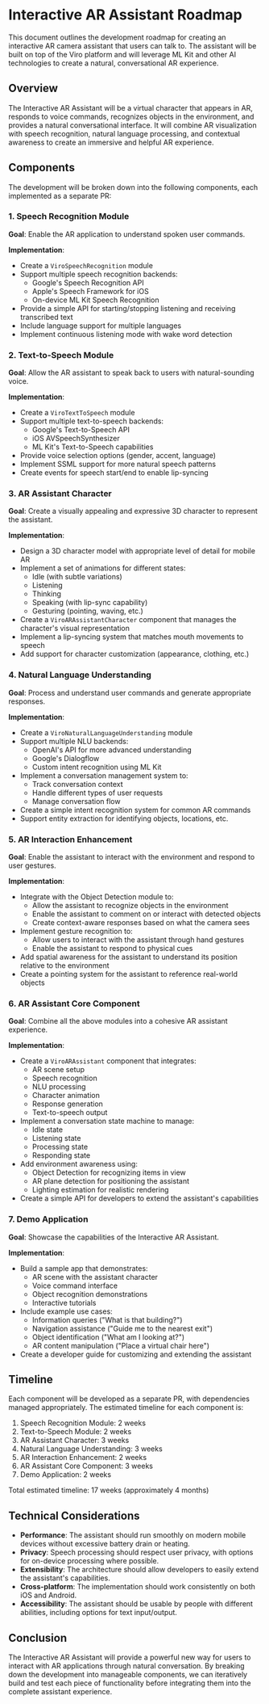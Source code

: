 # Interactive AR Assistant Roadmap

This document outlines the development roadmap for creating an interactive AR camera assistant that users can talk to. The assistant will be built on top of the Viro platform and will leverage ML Kit and other AI technologies to create a natural, conversational AR experience.

## Overview

The Interactive AR Assistant will be a virtual character that appears in AR, responds to voice commands, recognizes objects in the environment, and provides a natural conversational interface. It will combine AR visualization with speech recognition, natural language processing, and contextual awareness to create an immersive and helpful AR experience.

## Components

The development will be broken down into the following components, each implemented as a separate PR:

### 1. Speech Recognition Module

**Goal**: Enable the AR application to understand spoken user commands.

**Implementation**:
- Create a `ViroSpeechRecognition` module
- Support multiple speech recognition backends:
  - Google's Speech Recognition API
  - Apple's Speech Framework for iOS
  - On-device ML Kit Speech Recognition
- Provide a simple API for starting/stopping listening and receiving transcribed text
- Include language support for multiple languages
- Implement continuous listening mode with wake word detection

### 2. Text-to-Speech Module

**Goal**: Allow the AR assistant to speak back to users with natural-sounding voice.

**Implementation**:
- Create a `ViroTextToSpeech` module
- Support multiple text-to-speech backends:
  - Google's Text-to-Speech API
  - iOS AVSpeechSynthesizer
  - ML Kit's Text-to-Speech capabilities
- Provide voice selection options (gender, accent, language)
- Implement SSML support for more natural speech patterns
- Create events for speech start/end to enable lip-syncing

### 3. AR Assistant Character

**Goal**: Create a visually appealing and expressive 3D character to represent the assistant.

**Implementation**:
- Design a 3D character model with appropriate level of detail for mobile AR
- Implement a set of animations for different states:
  - Idle (with subtle variations)
  - Listening
  - Thinking
  - Speaking (with lip-sync capability)
  - Gesturing (pointing, waving, etc.)
- Create a `ViroARAssistantCharacter` component that manages the character's visual representation
- Implement a lip-syncing system that matches mouth movements to speech
- Add support for character customization (appearance, clothing, etc.)

### 4. Natural Language Understanding

**Goal**: Process and understand user commands and generate appropriate responses.

**Implementation**:
- Create a `ViroNaturalLanguageUnderstanding` module
- Support multiple NLU backends:
  - OpenAI's API for more advanced understanding
  - Google's Dialogflow
  - Custom intent recognition using ML Kit
- Implement a conversation management system to:
  - Track conversation context
  - Handle different types of user requests
  - Manage conversation flow
- Create a simple intent recognition system for common AR commands
- Support entity extraction for identifying objects, locations, etc.

### 5. AR Interaction Enhancement

**Goal**: Enable the assistant to interact with the environment and respond to user gestures.

**Implementation**:
- Integrate with the Object Detection module to:
  - Allow the assistant to recognize objects in the environment
  - Enable the assistant to comment on or interact with detected objects
  - Create context-aware responses based on what the camera sees
- Implement gesture recognition to:
  - Allow users to interact with the assistant through hand gestures
  - Enable the assistant to respond to physical cues
- Add spatial awareness for the assistant to understand its position relative to the environment
- Create a pointing system for the assistant to reference real-world objects

### 6. AR Assistant Core Component

**Goal**: Combine all the above modules into a cohesive AR assistant experience.

**Implementation**:
- Create a `ViroARAssistant` component that integrates:
  - AR scene setup
  - Speech recognition
  - NLU processing
  - Character animation
  - Response generation
  - Text-to-speech output
- Implement a conversation state machine to manage:
  - Idle state
  - Listening state
  - Processing state
  - Responding state
- Add environment awareness using:
  - Object Detection for recognizing items in view
  - AR plane detection for positioning the assistant
  - Lighting estimation for realistic rendering
- Create a simple API for developers to extend the assistant's capabilities

### 7. Demo Application

**Goal**: Showcase the capabilities of the Interactive AR Assistant.

**Implementation**:
- Build a sample app that demonstrates:
  - AR scene with the assistant character
  - Voice command interface
  - Object recognition demonstrations
  - Interactive tutorials
- Include example use cases:
  - Information queries ("What is that building?")
  - Navigation assistance ("Guide me to the nearest exit")
  - Object identification ("What am I looking at?")
  - AR content manipulation ("Place a virtual chair here")
- Create a developer guide for customizing and extending the assistant

## Timeline

Each component will be developed as a separate PR, with dependencies managed appropriately. The estimated timeline for each component is:

1. Speech Recognition Module: 2 weeks
2. Text-to-Speech Module: 2 weeks
3. AR Assistant Character: 3 weeks
4. Natural Language Understanding: 3 weeks
5. AR Interaction Enhancement: 2 weeks
6. AR Assistant Core Component: 3 weeks
7. Demo Application: 2 weeks

Total estimated timeline: 17 weeks (approximately 4 months)

## Technical Considerations

- **Performance**: The assistant should run smoothly on modern mobile devices without excessive battery drain or heating.
- **Privacy**: Speech processing should respect user privacy, with options for on-device processing where possible.
- **Extensibility**: The architecture should allow developers to easily extend the assistant's capabilities.
- **Cross-platform**: The implementation should work consistently on both iOS and Android.
- **Accessibility**: The assistant should be usable by people with different abilities, including options for text input/output.

## Conclusion

The Interactive AR Assistant will provide a powerful new way for users to interact with AR applications through natural conversation. By breaking down the development into manageable components, we can iteratively build and test each piece of functionality before integrating them into the complete assistant experience.